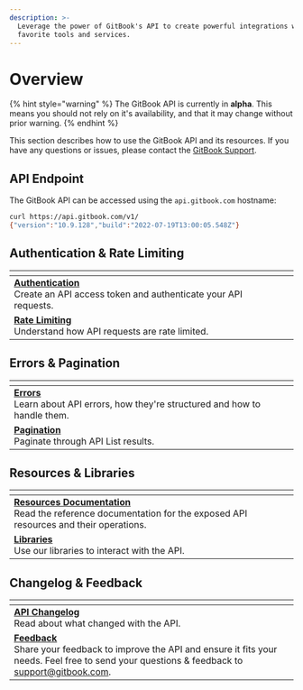 ```yaml
---
description: >-
  Leverage the power of GitBook's API to create powerful integrations with your
  favorite tools and services.
---
```


# Overview

{% hint style="warning" %}
The GitBook API is currently in **alpha**. This means you should not rely on it's availability, and that it may change without prior warning.
{% endhint %}

This section describes how to use the GitBook API and its resources. If you have any questions or issues, please contact the [GitBook Support](mailto:support@gitbook.com).

## API Endpoint

The GitBook API can be accessed using the `api.gitbook.com` hostname:

```bash
curl https://api.gitbook.com/v1/
{"version":"10.9.128","build":"2022-07-19T13:00:05.548Z"}
```

## Authentication & Rate Limiting

<table data-card-size="large" data-view="cards"><thead><tr><th></th><th></th></tr></thead><tbody><tr><td><a href="authentication.md"><strong>Authentication</strong></a><br>Create an API access token and authenticate your API requests.</td><td></td></tr><tr><td><a href="rate-limiting.md"><strong>Rate Limiting</strong></a><br>Understand how API requests are rate limited.</td><td></td></tr></tbody></table>

## Errors & Pagination

<table data-card-size="large" data-view="cards"><thead><tr><th></th><th></th></tr></thead><tbody><tr><td><a href="errors.md"><strong>Errors</strong></a><br>Learn about API errors, how they're structured and how to handle them.</td><td></td></tr><tr><td><a href="pagination.md"><strong>Pagination</strong></a><br>Paginate through API List results.</td><td></td></tr></tbody></table>

## Resources & Libraries

<table data-card-size="large" data-view="cards"><thead><tr><th></th><th></th></tr></thead><tbody><tr><td><a href="resources/"><strong>Resources Documentation</strong></a><br>Read the reference documentation for the exposed API resources and their operations.</td><td></td></tr><tr><td><strong></strong><a href="librairies/"><strong>Libraries</strong></a><br>Use our libraries to interact with the API.</td><td></td></tr></tbody></table>

## Changelog & Feedback

<table data-card-size="large" data-view="cards"><thead><tr><th></th><th></th></tr></thead><tbody><tr><td><a href="../changelogs/api.md"><strong>API Changelog</strong></a><br>Read about what changed with the API.</td><td></td></tr><tr><td><a href="mailto:support@gitbook.com"><strong>Feedback</strong></a><br>Share your feedback to improve the API and ensure it fits your needs. Feel free to send your questions &#x26; feedback to <a href="mailto:support@gitbook.com">support@gitbook.com</a>.</td><td></td></tr></tbody></table>
